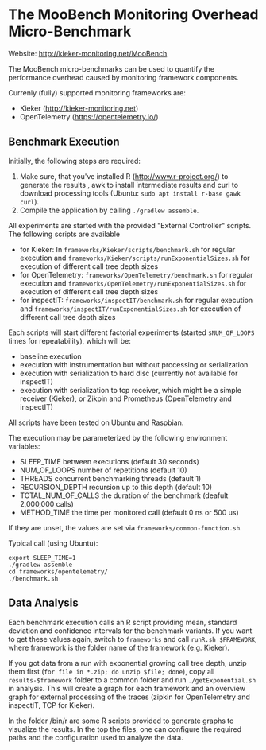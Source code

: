 # The MooBench Monitoring Overhead Micro-Benchmark 

Website: http://kieker-monitoring.net/MooBench

The MooBench micro-benchmarks can be used to quantify the performance overhead caused by monitoring framework components. 

Currenly (fully) supported monitoring frameworks are:
* Kieker (http://kieker-monitoring.net)
* OpenTelemetry (https://opentelemetry.io/)

## Benchmark Execution

Initially, the following steps are required:
1. Make sure, that you've installed R (http://www.r-project.org/) to generate the results , awk to install intermediate results and curl to download processing tools (Ubuntu: `sudo apt install r-base gawk curl`).
2. Compile the application by calling `./gradlew assemble`.

All experiments are started with the provided "External Controller" scripts. The following scripts are available
* for Kieker: In `frameworks/Kieker/scripts/benchmark.sh` for regular execution and `frameworks/Kieker/scripts/runExponentialSizes.sh` for execution of different call tree depth sizes
* for OpenTelemetry: `frameworks/OpenTelemetry/benchmark.sh` for regular execution and `frameworks/OpenTelemetry/runExponentialSizes.sh` for execution of different call tree depth sizes
* for inspectIT: `frameworks/inspectIT/benchmark.sh` for regular execution and `frameworks/inspectIT/runExponentialSizes.sh` for execution of different call tree depth sizes

Each scripts will start different factorial experiments (started `$NUM_OF_LOOPS` times for repeatability), which will be:
- baseline execution
- execution with instrumentation but without processing or serialization
- execution with serialization to hard disc (currently not available for inspectIT)
- execution with serialization to tcp receiver, which might be a simple receiver (Kieker), or Zikpin and Prometheus (OpenTelemetry and inspectIT)

All scripts have been tested on Ubuntu and Raspbian. 

The execution may be parameterized by the following environment variables:
* SLEEP_TIME           between executions (default 30 seconds)
* NUM_OF_LOOPS         number of repetitions (default 10)
* THREADS              concurrent benchmarking threads (default 1)
* RECURSION_DEPTH      recursion up to this depth (default 10)
* TOTAL_NUM_OF_CALLS   the duration of the benchmark (deafult 2,000,000 calls)
* METHOD_TIME          the time per monitored call (default 0 ns or 500 us)

If they are unset, the values are set via `frameworks/common-function.sh`.

Typical call (using Ubuntu):
```
export SLEEP_TIME=1 
./gradlew assemble 
cd frameworks/opentelemetry/ 
./benchmark.sh
```

## Data Analysis
Each benchmark execution calls an R script providing mean, standard deviation and confidence intervals for the benchmark variants. If you want to get these values again, switch to `frameworks` and call `runR.sh $FRAMEWORK`, where framework is the folder name of the framework (e.g. Kieker).

If you got data from a run with exponential growing call tree depth, unzip them first (`for file in *.zip; do unzip $file; done`), copy all `results-$framework` folder to a common folder and run `./getExponential.sh` in analysis. This will create a graph for each framework and an overview graph for external processing of the traces (zipkin for OpenTelemetry and inspectIT, TCP for Kieker).

In the folder /bin/r are some R scripts provided to generate graphs to visualize the results. In the top the files, one can configure the required paths and the configuration used to analyze the data.
